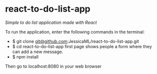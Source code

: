 # react-to-do-list-app

*Simple to do list application made with React*

To run the application, enter the following commands in the terminal:

 - $ git clone git@github.com:JessicaML/react-to-do-list-app.git
 - $ cd react-to-do-list-app first page shows people a form where they can add a new message.
 - $ npm install

Then go to localhost:8080 in your web browser
